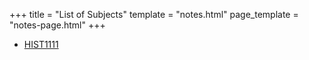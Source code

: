 +++
title = "List of Subjects"
template = "notes.html"
page_template = "notes-page.html"
+++

* [HIST1111](@/notes/HIST1111/_index.md)
